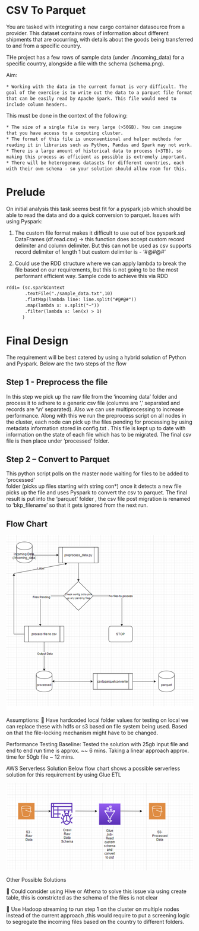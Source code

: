 # CSV To Parquet

You are tasked with integrating a new cargo container datasource from a provider. 
This dataset contains rows of information about different shipments that are occurring, with details about the goods being transferred to and from a specific country.

THe project has a few rows of sample data (under ./incoming_data) for a specific country, alongside a file 
with the schema (schema.png). 
	
Aim:
	
	* Working with the data in the current format is very difficult. The goal of the exercise is to write out the data to a parquet file format that can be easily read by Apache Spark. This file would need to include column headers.
	
This must be done in the context of the following:

	* The size of a single file is very large (>50GB). You can imagine that you have access to a computing cluster.
	* The format of this file is unconventional and helper methods for reading it in libraries such as Python, Pandas and Spark may not work.
	* There is a large amount of historical data to process (>3TB), so making this process as efficient as possible is extremely important.
	* There will be heterogenous datasets for different countries, each with their own schema - so your solution should allow room for this.

# Prelude

On initial analysis this task seems best fit for a pyspark job which should be able to read the data and do a quick conversion to parquet. 
Issues with using Pyspark:
1)	The custom file format makes it difficult to use out of box pyspark.sql DataFrames  (df.read.csv) -> this function does accept custom record delimiter and column delimiter. But this can not be used as csv supports record delimiter of length 1 but custom delimiter is -  ‘#@#@#’ 

2)	Could use the RDD structure where we can apply lambda to break the file based on our requirements, but this is not going to be the most performant efficient way. Sample code to achieve this via RDD

```
rdd1= (sc.sparkContext
       .textFile("./sample_data.txt",10)
       .flatMap(lambda line: line.split("#@#@#"))
       .map(lambda x: x.split("~"))
       .filter(lambda x: len(x) > 1)
      )
```

	
# Final Design

The requirement will be best catered by using a hybrid solution of Python and Pyspark.
Below are the two steps of the flow

## Step 1 - Preprocess the file 

In this step we pick up the raw file from the ‘incoming data’ folder and process it to adhere to a 
generic csv file (columns are ‘,’ separated and records are ‘\n’ separated). 
Also we can use multiprocessing to increase performance. Along with this we run the preprocess script on all 
nodes in the cluster, each node can pick up the files pending for processing by using metadata 
information stored in config.txt . This file is kept up to date with information on the state of 
each file which has to be migrated. The final csv file is then place under ‘processed’ folder.

## Step 2 – Convert to Parquet
This python script polls on the master node waiting for files to be added to ‘processed’  
folder (picks up files starting with string con*) once it detects a new file picks up the file and 
uses Pyspark to convert the csv to parquet. 
The final result is put into the ‘parquet’ folder , the csv file post migration is renamed to
‘bkp_filename’ so that it gets ignored from the next run. 

## Flow Chart

![img_3.png](./images/img_3.png)
 


Assumptions:
	Have hardcoded local folder values for testing on local we can replace these with hdfs or 
s3 based on file system being used. Based on that the file-locking mechanism might have to be changed.


Performance Testing Baseline:
Tested the solution with 25gb input file and end to end run time is approx. ~~ 6 mins. Taking a linear approach approx. time for 50gb file ~ 12 mins.

AWS Serverless Solution
Below flow chart shows a possible serverless solution for this requirement by using Glue ETL

 ![img_4.png](./images/img_4.png)

Other Possible Solutions 

	Could consider using Hive or Athena to solve this issue via using create table, this is constricted as the schema of the files is not clear

	Use Hadoop streaming to run step 1 on the cluster on multiple nodes instead of the current approach ,this would require to put a screening logic to segregate the incoming files based on the country to different folders.



 
